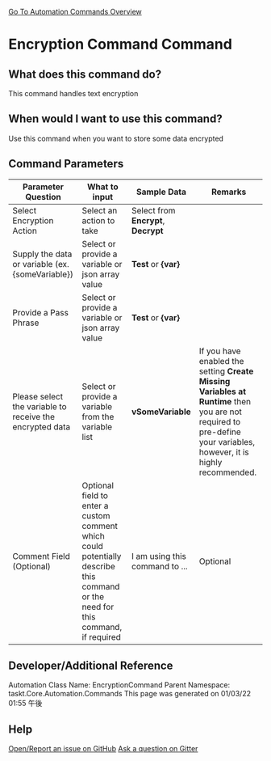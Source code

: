 <!--TITLE: Encryption Command Command -->
<!-- SUBTITLE: a command in the Misc Commands group. -->
[Go To Automation Commands Overview](/automation-commands.md)


# Encryption Command Command


## What does this command do?
This command handles text encryption


## When would I want to use this command?
Use this command when you want to store some data encrypted


## Command Parameters
| Parameter Question   	| What to input  	|  Sample Data 	| Remarks  	|
| ---                    | ---               | ---           | ---       |
|Select Encryption Action|Select an action to take|Select from **Encrypt**, **Decrypt**||
|Supply the data or variable (ex. {someVariable})|Select or provide a variable or json array value|**Test** or **{var}**||
|Provide a Pass Phrase|Select or provide a variable or json array value|**Test** or **{var}**||
|Please select the variable to receive the encrypted data|Select or provide a variable from the variable list|**vSomeVariable**|If you have enabled the setting **Create Missing Variables at Runtime** then you are not required to pre-define your variables, however, it is highly recommended.|
|Comment Field (Optional)|Optional field to enter a custom comment which could potentially describe this command or the need for this command, if required|I am using this command to ...|Optional|












## Developer/Additional Reference
Automation Class Name: EncryptionCommand
Parent Namespace: taskt.Core.Automation.Commands
This page was generated on 01/03/22 01:55 午後


## Help
[Open/Report an issue on GitHub](https://github.com/saucepleez/taskt/issues/new)
[Ask a question on Gitter](https://gitter.im/taskt-rpa/Lobby)
